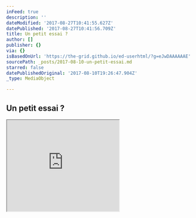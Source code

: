 ```yaml
---
inFeed: true
description: ''
dateModified: '2017-08-27T10:41:55.627Z'
datePublished: '2017-08-27T10:41:56.709Z'
title: Un petit essai ?
author: []
publisher: {}
via: {}
isBasedOnUrl: 'https://the-grid.github.io/ed-userhtml/?g=eJwDAAAAAAE'
sourcePath: _posts/2017-08-10-un-petit-essai.md
starred: false
datePublishedOriginal: '2017-08-10T19:26:47.904Z'
_type: MediaObject

---
```

## **Un petit essai ?**

<iframe src="https://the-grid.github.io/ed-userhtml/?g=eJyVjs1OhDAQx-99iqYnTVgQ4i4ssiT7Eh68bEoZaN3SNp1hiRrf3Y1ENx69TX7z_2qscWcewR4E0psF1AAkuI4wHIQmClhnmUQEwo3qXfpuxhF8qvyUXYoNkuwsZD8QUfCsZQ2qaAJxjOrfGa8o2iZbA36T2ouMfBWcZAj8wB0s_OUbHINJn4v0GII1SpLx7u6D_BlcLWK-hb4sh33Z71SVb4vycSi7PVRVIbtq24mEL9BFUiekCHIybqw5xRk-759uG1izNkdQPvYQOVuvq3oxPemaF1WV3KAGM2q60nyXMGmtX9SM5Kc5WC_7mg_SIiTM-cFK1GthwshMYM1krsb8IWFoptlKgvXNWs6a7O-M9gvw95mp" height="244" style=""></iframe>